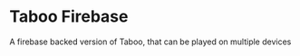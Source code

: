 Taboo Firebase
==============

A firebase backed version of Taboo, that can be played on multiple devices